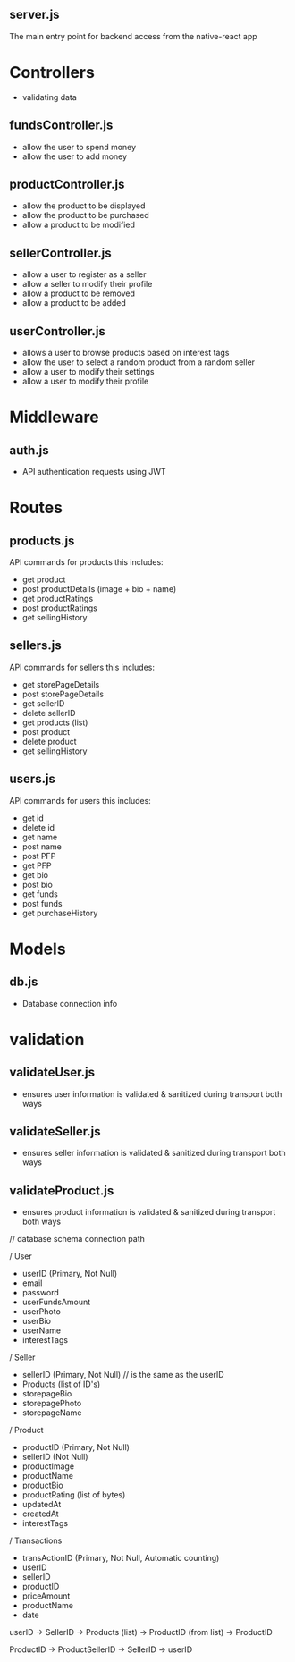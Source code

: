 ## server.js
The main entry point for backend access from the native-react app

# Controllers
- validating data

## fundsController.js
- allow the user to spend money
- allow the user to add money

## productController.js
- allow the product to be displayed
- allow the product to be purchased
- allow a product to be modified

## sellerController.js
- allow a user to register as a seller
- allow a seller to modify their profile
- allow a product to be removed
- allow a product to be added

## userController.js
- allows a user to browse products based on interest tags
- allow the user to select a random product from a random seller
- allow a user to modify their settings
- allow a user to modify their profile

# Middleware
## auth.js
- API authentication requests using JWT

# Routes
## products.js
API commands for products this includes:
- get product
- post productDetails (image + bio + name)
- get productRatings
- post productRatings
- get sellingHistory

## sellers.js
API commands for sellers this includes:
- get storePageDetails
- post storePageDetails
- get sellerID
- delete sellerID
- get products (list)
- post product
- delete product
- get sellingHistory

## users.js
API commands for users this includes:
- get id
- delete id
- get name
- post name
- post PFP
- get PFP
- get bio
- post bio
- get funds
- post funds
- get purchaseHistory


# Models
## db.js
- Database connection info

# validation
## validateUser.js
- ensures user information is validated & sanitized during transport both ways

## validateSeller.js
- ensures seller information is validated & sanitized during transport both ways

## validateProduct.js
- ensures product information is validated & sanitized during transport both ways


// database schema connection path

/ User
- userID (Primary, Not Null)
- email
- password
- userFundsAmount
- userPhoto
- userBio
- userName
- interestTags

/ Seller
- sellerID (Primary, Not Null) // is the same as the userID
- Products (list of ID's)
- storepageBio
- storepagePhoto
- storepageName

/ Product
- productID (Primary, Not Null)
- sellerID (Not Null)
- productImage
- productName
- productBio
- productRating (list of bytes)
- updatedAt
- createdAt
- interestTags

/ Transactions
- transActionID (Primary, Not Null, Automatic counting)
- userID 
- sellerID
- productID
- priceAmount
- productName
- date

userID -> SellerID -> Products (list) -> ProductID (from list) -> ProductID

ProductID -> ProductSellerID -> SellerID -> userID
